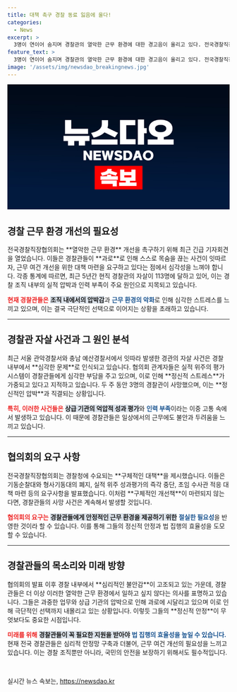 ```yaml
---
title: 대책 촉구 경찰 동료 잃음에 울다!
categories:
  - News
excerpt: >
  3명이 연이어 숨지며 경찰관의 열악한 근무 환경에 대한 경고음이 울리고 있다. 전국경찰직장협의회는 기자회견을 열고 개선 대책을 강력히 촉구, 경찰의 안전과 정신적 안정이 법 집행의 기반임을 강조했다.
feature_text: >
  3명이 연이어 숨지며 경찰관의 열악한 근무 환경에 대한 경고음이 울리고 있다. 전국경찰직장협의회는 기자회견을 열고 개선 대책을 강력히 촉구, 경찰의 안전과 정신적 안정이 법 집행의 기반임을 강조했다.
image: '/assets/img/newsdao_breakingnews.jpg'
---
```


<p><img src="/assets/img/newsdao_breakingnews.jpg" alt="cryptoinkorea 속보" /></p>

<h2 data-ke-size="size26">경찰 근무 환경 개선의 필요성</h2>

<p data-ke-size="size16">전국경찰직장협의회는 **열악한 근무 환경** 개선을 촉구하기 위해 최근 긴급 기자회견을 열었습니다. 이들은 경찰관들이 **과로**로 인해 스스로 목숨을 끊는 사건이 잇따르자, 근무 여건 개선을 위한 대책 마련을 요구하고 있다는 점에서 심각성을 느껴야 합니다. 각종 통계에 따르면, 최근 5년간 현직 경찰관의 자살이 113명에 달하고 있어, 이는 경찰 조직 내부의 실적 압박과 인력 부족이 주요 원인으로 지목되고 있습니다.</p>

<p data-ke-size="size16"><b><span style="color: #ee2323;">현재 경찰관들은</span></b> <b><span style="background-color: #21538527;">조직 내에서의 압박감</span></b>과 <b><span style="color: #1a5490;">근무 환경의 악화</span></b>로 인해 심각한 스트레스를 느끼고 있으며, 이는 결국 극단적인 선택으로 이어지는 상황을 초래하고 있습니다.</p>

<hr>

<h2 data-ke-size="size26">경찰관 자살 사건과 그 원인 분석</h2>

<p data-ke-size="size16">최근 서울 관악경찰서와 충남 예산경찰서에서 잇따라 발생한 경관의 자살 사건은 경찰 내부에서 **심각한 문제**로 인식되고 있습니다. 협의회 관계자들은 실적 위주의 평가 시스템이 경찰관들에게 심각한 부담을 주고 있으며, 이로 인해 **정신적 스트레스**가 가중되고 있다고 지적하고 있습니다. 두 주 동안 3명의 경찰관이 사망했으며, 이는 **정신적인 압박**과 직결되는 상황입니다.</p>

<p data-ke-size="size16"><b><span style="color: #ee2323;">특히, 이러한 사건들은</span></b> <b><span style="background-color: #21538527;">상급 기관의 억압적 성과 평가</span></b>와 <b><span style="color: #1a5490;">인력 부족</span></b>이라는 이중 고통 속에서 발생하고 있습니다. 이 때문에 경찰관들은 일상에서의 근무에도 불안과 두려움을 느끼고 있습니다.</p>

<hr>

<h2 data-ke-size="size26">협의회의 요구 사항</h2>

<p data-ke-size="size16">전국경찰직장협의회는 경찰청에 수요되는 **구체적인 대책**을 제시했습니다. 이들은 기동순찰대와 형사기동대의 폐지, 실적 위주 성과평가의 즉각 중단, 초임 수사관 적응 대책 마련 등의 요구사항을 발표했습니다. 이처럼 **구체적인 개선책**이 마련되지 않는다면, 경찰관들의 사망 사건은 계속해서 발생할 것입니다.</p>

<p data-ke-size="size16"><b><span style="color: #ee2323;">협의회의 요구는</span></b> <b><span style="background-color: #21538527;">경찰관들에게 안정적인 근무 환경을 제공하기 위한</span></b> <b><span style="color: #1a5490;">절실한 필요성</span></b>을 반영한 것이라 할 수 있습니다. 이를 통해 그들의 정신적 안정과 법 집행의 효율성을 도모할 수 있습니다.</p>

<hr>

<h2 data-ke-size="size26">경찰관들의 목소리와 미래 방향</h2>

<p data-ke-size="size16">협의회의 발표 이후 경찰 내부에서 **심리적인 불안감**이 고조되고 있는 가운데, 경찰관들은 더 이상 이러한 열악한 근무 환경에서 일하고 싶지 않다는 의사를 표명하고 있습니다. 그들은 과중한 업무와 상급 기관의 압박으로 인해 과로에 시달리고 있으며 이로 인해 극단적인 선택까지 내몰리고 있는 상황입니다. 이렇듯 그들의 **정신적 안정**이 무엇보다도 중요한 시점입니다.</p>

<p data-ke-size="size16"><b><span style="color: #ee2323;">미래를 위해</span></b> <b><span style="background-color: #21538527;">경찰관들이 꼭 필요한 지원을 받아야</span></b> <b><span style="color: #1a5490;">법 집행의 효율성을 높일 수 있습니다.</span></b> 현재 전국 경찰관들은 심리적 안정망 구축과 더불어, 근무 여건 개선의 필요성을 느끼고 있습니다. 이는 경찰 조직뿐만 아니라, 국민의 안전을 보장하기 위해서도 필수적입니다.</p>

<p data-ke-size="size16">&nbsp;</p>
실시간 뉴스 속보는, <a href="https://newsdao.kr" rel="dofollow">https://newsdao.kr</a>


